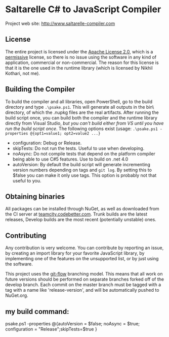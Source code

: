 # Saltarelle C# to JavaScript Compiler #

Project web site: http://www.saltarelle-compiler.com

## License ##

The entire project is licensed under the [Apache License 2.0](http://www.apache.org/licenses/LICENSE-2.0.html), which is a [permissive](http://www.apache.org/foundation/license-faq.html#WhatDoesItMEAN) license, so there is no issue using the software in any kind of application, commercial or non-commercial. The reason for this license is that it is the one used in the runtime library (which is licensed by Nikhil Kothari, not me).

## Building the Compiler ##

To build the compiler and all libraries, open PowerShell, go to the build directory and type `.\psake.ps1`. This will generate all outputs in the bin\ directory, of which the .nupkg files are the real artifacts. After running the build script once, you can build both the compiler and the runtime library directly from Visual Studio, *but you can't build either from VS until you have run the build script once*.
The following options exist (usage: `.\psake.ps1 -properties @{opt1=value1; opt2=value2 ...}`

* configuration: Debug or Release.
* skipTests: Do not run the tests. Useful to use when developing.
* noAsync: Do not compile tests that depend on the platform compiler being able to use C#5 features. Use to build on .net 4.0
* autoVersion: By default the build script will generate incrementing version numbers depending on tags and `git log`. By setting this to $false you can make it only use tags. This option is probably not that useful to you.

## Obtaining binaries ##

All packages can be installed through NuGet, as well as downloaded from the CI server at [teamcity.codebetter.com](http://teamcity.codebetter.com/project.html?projectId=project234&tab=projectOverview). Trunk builds are the latest releases, Develop builds are the most recent (potentially unstable) ones.

## Contributing ##

Any contribution is very welcome. You can contribute by reporting an issue, by creating an import library for your favorite JavaScript library, by implementing one of the features on the unsupported list, or by just using the software.

This project uses the [git-flow](http://nvie.com/posts/a-successful-git-branching-model/) branching model. This means that all work on future versions should be performed on separate branches forked off of the develop branch. Each commit on the master branch must be tagged with a tag with a name like 'release-version', and will be automatically pushed to NuGet.org.



## my build command:
psake.ps1 -properties @{autoVersion = $false; noAsync = $true; configuration = "Release";skipTests=$true }